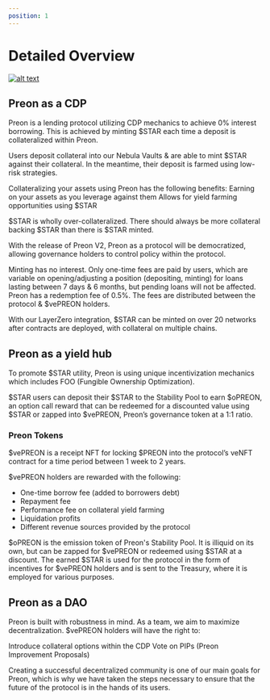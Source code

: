 ```yaml
---
position: 1
---
```


# Detailed Overview

[![alt text](https://img.youtube.com/vi/XhPmeoCoz0c/0.jpg)](https://www.youtube.com/watch?v=XhPmeoCoz0c)

## Preon as a CDP

Preon is a lending protocol utilizing CDP mechanics to achieve 0% interest borrowing. This is achieved by minting $STAR each time a deposit is collateralized within Preon.

Users deposit collateral into our Nebula Vaults & are able to mint $STAR against their collateral. In the meantime, their deposit is farmed using low-risk strategies.

Collateralizing your assets using Preon has the following benefits:
Earning on your assets as you leverage against them
Allows for yield farming opportunities using $STAR

$STAR is wholly over-collateralized. There should always be more collateral backing $STAR than there is $STAR minted.

With the release of Preon V2, Preon as a protocol will be democratized, allowing governance holders to control policy within the protocol.

Minting has no interest. Only one-time fees are paid by users, which are variable on opening/adjusting a position (depositing, minting) for loans lasting between 7 days & 6 months, but pending loans will not be affected. Preon has a redemption fee of 0.5%. The fees are distributed between the protocol & $vePREON holders.

With our LayerZero integration, $STAR can be minted on over 20 networks after contracts are deployed, with collateral on multiple chains.

## Preon as a yield hub

To promote $STAR utility, Preon is using unique incentivization mechanics which includes FOO (Fungible Ownership Optimization).

$STAR users can deposit their $STAR to the Stability Pool to earn $oPREON, an option call reward that can be redeemed for a discounted value using $STAR or zapped into $vePREON, Preon’s governance token at a 1:1 ratio.

### Preon Tokens

$vePREON is a receipt NFT for locking $PREON into the protocol’s veNFT contract for a time period between 1 week to 2 years.

$vePREON holders are rewarded with the following:
- One-time borrow fee (added to borrowers debt)
- Repayment fee
- Performance fee on collateral yield farming
- Liquidation profits
- Different revenue sources provided by the protocol

$oPREON is the emission token of Preon's Stability Pool. It is illiquid on its own, but can be zapped for $vePREON or redeemed using $STAR at a discount.
The earned $STAR is used for the protocol in the form of incentives for $vePREON holders and is sent to the Treasury, where it is employed for various purposes.

## Preon as a DAO

Preon is built with robustness in mind. As a team, we aim to maximize decentralization. $vePREON holders will have the right to:

Introduce collateral options within the CDP
Vote on PIPs (Preon Improvement Proposals)

Creating a successful decentralized community is one of our main goals for Preon, which is why we have taken the steps necessary to ensure that the future of the protocol is in the hands of its users.
